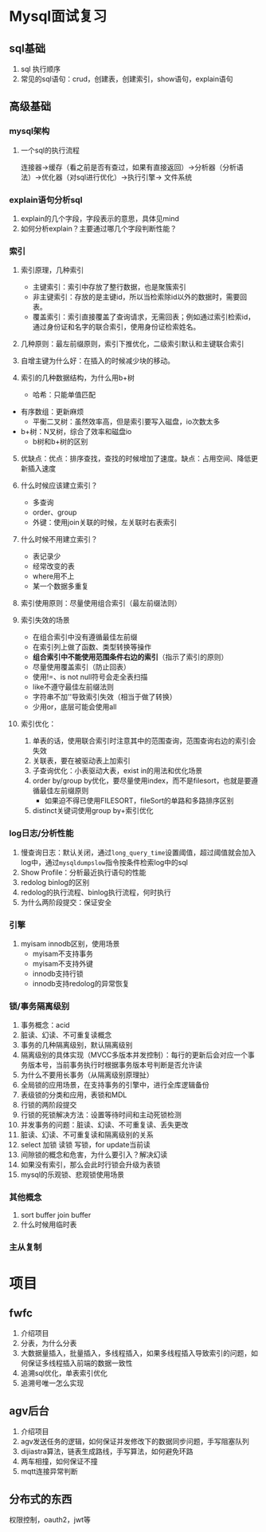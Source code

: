 # Mysql面试复习

## sql基础

1. sql 执行顺序
2. 常见的sql语句：crud，创建表，创建索引，show语句，explain语句

## 高级基础

### mysql架构

1. 一个sql的执行流程

   连接器->缓存（看之前是否有查过，如果有直接返回）->分析器（分析语法）->优化器（对sql进行优化）->执行引擎-> 文件系统

### explain语句分析sql

1. explain的几个字段，字段表示的意思，具体见mind
2. 如何分析explain？主要通过哪几个字段判断性能？

### 索引

1. 索引原理，几种索引

   - 主键索引：索引中存放了整行数据，也是聚簇索引
   - 非主键索引：存放的是主键id，所以当检索除id以外的数据时，需要回表。
   - 覆盖索引：索引直接覆盖了查询请求，无需回表；例如通过索引检索id，通过身份证和名字的联合索引，使用身份证检索姓名。

2. 几种原则：最左前缀原则，索引下推优化，二级索引默认和主键联合索引

3. 自增主键为什么好：在插入的时候减少块的移动。

4. 索引的几种数据结构，为什么用b+树

   - 哈希：只能单值匹配
- 有序数组：更新麻烦
   - 平衡二叉树：虽然效率高，但是索引要写入磁盘，io次数太多
- b+树：N叉树，综合了效率和磁盘io
   - b树和b+树的区别
   
5. 优缺点：优点：排序查找，查找的时候增加了速度。缺点：占用空间、降低更新插入速度

6. 什么时候应该建立索引？

   - 多查询
   - order、group
   - 外键：使用join关联的时候，左关联时右表索引

7. 什么时候不用建立索引？

   - 表记录少
   - 经常改变的表
   - where用不上
   - 某一个数据多重复

8. 索引使用原则：尽量使用组合索引（最左前缀法则）

9. 索引失效的场景

   - 在组合索引中没有遵循最佳左前缀
   - 在索引列上做了函数、类型转换等操作
   - **组合索引中不能使用范围条件右边的索引**（指示了索引的原则）
   - 尽量使用覆盖索引（防止回表）
   - 使用!=、is not null符号会走全表扫描
   - like不遵守最佳左前缀法则
   - 字符串不加''导致索引失效（相当于做了转换）
   - 少用or，底层可能会使用all

10. 索引优化：

    1. 单表的话，使用联合索引时注意其中的范围查询，范围查询右边的索引会失效
    2. 关联表，要在被驱动表上加索引
    3. 子查询优化：小表驱动大表，exist in的用法和优化场景
    4. order by/group by优化，要尽量使用index，而不是filesort，也就是要遵循最佳左前缀原则
       - 如果迫不得已使用FILESORT，fileSort的单路和多路排序区别
    5. distinct关键词使用group by+索引优化



### log日志/分析性能

1. 慢查询日志：默认关闭，通过`long_query_time`设置阈值，超过阈值就会加入log中，通过`mysqldumpslow`指令按条件检索log中的sql
2. Show Profile：分析最近执行语句的性能
3. redolog binlog的区别
4. redolog的执行流程、binlog执行流程，何时执行
5. 为什么两阶段提交：保证安全

### 引擎

1. myisam innodb区别，使用场景
   - myisam不支持事务
   - myisam不支持外键
   - innodb支持行锁
   - innodb支持redolog的异常恢复

### 锁/事务隔离级别

1. 事务概念：acid
2. 脏读、幻读、不可重复读概念
3. 事务的几种隔离级别，默认隔离级别
4. 隔离级别的具体实现（MVCC多版本并发控制）：每行的更新后会对应一个事务版本号，当前事务执行时根据事务版本号判断是否允许读
5. 为什么不要用长事务（从隔离级别原理扯）
6. 全局锁的应用场景，在支持事务的引擎中，进行全库逻辑备份
7. 表级锁的分类和应用，表锁和MDL
8. 行锁的两阶段提交
9. 行锁的死锁解决方法：设置等待时间和主动死锁检测
10. 并发事务的问题：脏读、幻读、不可重复读、丢失更改
11. 脏读、幻读、不可重复读和隔离级别的关系
12. select 加锁 读锁 写锁，for update当前读
13. 间隙锁的概念和危害，为什么要引入？解决幻读
14. 如果没有索引，那么会此时行锁会升级为表锁
15. mysql的乐观锁、悲观锁使用场景

### 其他概念

1. sort buffer  join buffer
2. 什么时候用临时表

### 主从复制



# 项目

## fwfc

1. 介绍项目
2. 分表，为什么分表
3. 大数据量插入，批量插入，多线程插入，如果多线程插入导致索引的问题，如何保证多线程插入前端的数据一致性
4. 追溯sql优化，单表索引优化
5. 追溯号唯一怎么实现



## agv后台

1. 介绍项目
2. agv发送任务的逻辑，如何保证并发修改下的数据同步问题，手写阻塞队列
3. dijiastra算法，链表生成路线，手写算法，如何避免环路
4. 两车相撞，如何保证不撞
5. mqtt连接异常判断



## 分布式的东西

权限控制，oauth2，jwt等
















